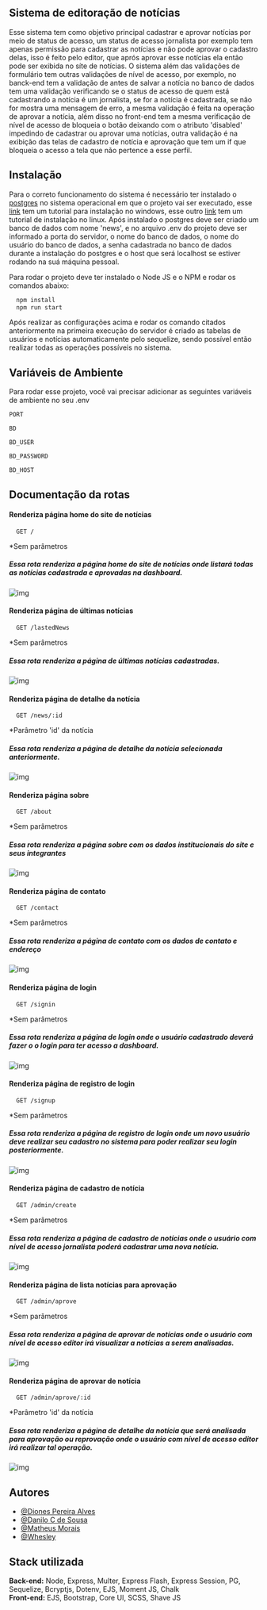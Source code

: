 
## Sistema de editoração de notícias

Esse sistema tem como objetivo principal cadastrar e aprovar notícias por meio de status de acesso, um status de acesso jornalista por exemplo tem apenas permissão para cadastrar as notícias e não pode aprovar o cadastro delas, isso é feito pelo editor, que aprós aprovar esse notícias ela então pode ser exibida no síte de notícias. O sistema além das validações de formulário tem outras validações de nível de acesso, por exemplo, no banck-end tem a validação de antes de salvar a notícia no banco de dados tem uma validação verificando se o status de acesso de quem está cadastrando a notícia é um jornalista, se for a notícia é cadastrada, se não for mostra uma mensagem de erro, a mesma validação é feita na operação de aprovar a notícia, além disso no front-end tem a mesma verificação de nível de acesso de bloqueia o botão deixando com o atributo 'disabled' impedindo de cadastrar ou aprovar uma notícias, outra validação é na exibição das telas de cadastro de notícia e aprovação que tem um if que bloqueia o acesso a tela que não pertence a esse perfil.

## Instalação

Para o correto funcionamento do sistema é necessário ter instalado o [postgres](https://www.postgresql.org/download/) no sistema operacional em que o projeto vai ser executado, esse [link](https://blog.cod3r.com.br/como-instalar-o-postgresql-no-windows/) tem um tutorial para instalação no windows, esse outro [link](https://medium.com/@thiagoreisdev/instalando-e-configurando-postgresql-no-ubuntu-86716cda5894) tem um tutorial de instalação no linux. Após instalado o postgres deve ser criado um banco de dados com nome 'news', e no arquivo .env do projeto deve ser informado a porta do servidor, o nome do banco de dados, o nome do usuário do banco de dados, a senha cadastrada no banco de dados durante a instalação do postgres e o host que será localhost se estiver rodando na suá máquina pessoal.

Para rodar o projeto deve ter instalado o Node JS e o NPM e rodar os comandos abaixo:

```bash
  npm install 
  npm run start
```

Após realizar as configurações acima e rodar os comando citados anteriormente na primeira execução do servidor é criado as tabelas de usuários e notícias automaticamente pelo sequelize, sendo possível então realizar todas as operações possíveis no sistema.

## Variáveis de Ambiente

Para rodar esse projeto, você vai precisar adicionar as seguintes variáveis de ambiente no seu .env

`PORT`

`BD`

`BD_USER`

`BD_PASSWORD`

`BD_HOST`

## Documentação da rotas

#### Renderiza página home do site de notícias

```
  GET /
```
*Sem parâmetros
##### Essa rota renderiza a página home do site de notícias onde listará todas as notícias cadastrada e aprovadas na dashboard.
![img](./src/public/img/home.png)



#### Renderiza página de últimas notícias

```
  GET /lastedNews
```
*Sem parâmetros
##### Essa rota renderiza a página de últimas notícias cadastradas.
![img](./src/public/img/lastedNews.png)


#### Renderiza página de detalhe da notícia

```
  GET /news/:id
```
*Parâmetro 'id' da notícia
##### Essa rota renderiza a página de detalhe da notícia selecionada anteriormente.
![img](./src/public/img/lastedNews.png)



#### Renderiza página sobre

```
  GET /about
```
*Sem parâmetros
##### Essa rota renderiza a página sobre com os dados institucionais do site e seus integrantes
![img](./src/public/img/about.png)


#### Renderiza página de contato

```
  GET /contact
```
*Sem parâmetros
##### Essa rota renderiza a página de contato com os dados de contato e endereço 
![img](./src/public/img/contact.png)


#### Renderiza página de login

```
  GET /signin
```
*Sem parâmetros
##### Essa rota renderiza a página de login onde o usuário cadastrado deverá fazer o o login para ter acesso a dashboard.
![img](./src/public/img/signin.png)


#### Renderiza página de registro de login

```
  GET /signup
```
*Sem parâmetros
##### Essa rota renderiza a página de registro de login onde um novo usuário deve realizar seu cadastro no sistema para poder realizar seu login posteriormente.
![img](./src/public/img/signup.png)


#### Renderiza página de cadastro de notícia

```
  GET /admin/create
```
*Sem parâmetros
##### Essa rota renderiza a página de cadastro de notícias onde o usuário com nível de acesso jornalista poderá cadastrar uma nova notícia.
![img](./src/public/img/adminCreate.png)


#### Renderiza página de lista notícias para aprovação

```
  GET /admin/aprove
```
*Sem parâmetros
##### Essa rota renderiza a página de aprovar de notícias onde o usuário com nível de acesso editor irá visualizar a notícias a serem analisadas.
![img](./src/public/img/adminAprove.png)



#### Renderiza página de aprovar de notícia

```
  GET /admin/aprove/:id
```
*Parâmetro 'id' da notícia
##### Essa rota renderiza a página de detalhe da notícia que será analisada para aprovação ou reprovação onde o usuário com nível de acesso editor irá realizar tal operação.
![img](./src/public/img/adminAproveDetails.png)

## Autores

- [@Diones Pereira Alves](https://github.com/Diones25)
- [@Danilo C de Sousa](https://github.com/danilocdesousa)
- [@Matheus Morais](https://github.com/Sr-Matheus)
- [@Whesley](https://github.com/Whesley362)

## Stack utilizada

**Back-end:** Node, Express, Multer, Express Flash, Express Session, PG, Sequelize, Bcryptjs, Dotenv, EJS, Moment JS, Chalk \
**Front-end:** EJS, Bootstrap, Core UI, SCSS, Shave JS
